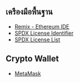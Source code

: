 ## เครืองมือพื้นฐาน
- [Remix - Ethereum IDE](https://remix.ethereum.org/)
- [SPDX License Identifier](https://docs.soliditylang.org/en/v0.6.8/layout-of-source-files.html)
- [SPDX License List](https://spdx.org/licenses/)
## Crypto Wallet
- [MetaMask](https://metamask.io/)
